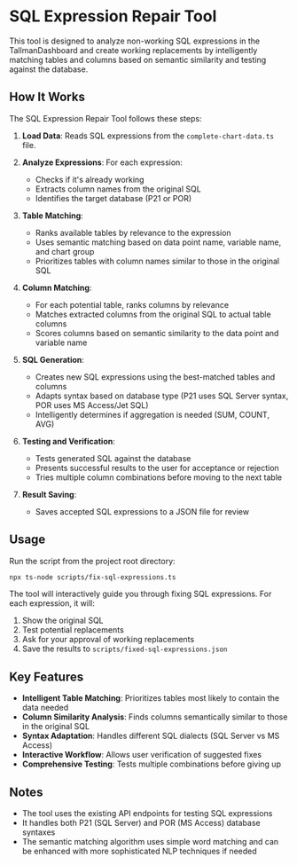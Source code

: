 # SQL Expression Repair Tool

This tool is designed to analyze non-working SQL expressions in the TallmanDashboard and create working replacements by intelligently matching tables and columns based on semantic similarity and testing against the database.

## How It Works

The SQL Expression Repair Tool follows these steps:

1. **Load Data**: Reads SQL expressions from the `complete-chart-data.ts` file.

2. **Analyze Expressions**: For each expression:
   - Checks if it's already working
   - Extracts column names from the original SQL
   - Identifies the target database (P21 or POR)

3. **Table Matching**: 
   - Ranks available tables by relevance to the expression
   - Uses semantic matching based on data point name, variable name, and chart group
   - Prioritizes tables with column names similar to those in the original SQL

4. **Column Matching**:
   - For each potential table, ranks columns by relevance
   - Matches extracted columns from the original SQL to actual table columns
   - Scores columns based on semantic similarity to the data point and variable name

5. **SQL Generation**:
   - Creates new SQL expressions using the best-matched tables and columns
   - Adapts syntax based on database type (P21 uses SQL Server syntax, POR uses MS Access/Jet SQL)
   - Intelligently determines if aggregation is needed (SUM, COUNT, AVG)

6. **Testing and Verification**:
   - Tests generated SQL against the database
   - Presents successful results to the user for acceptance or rejection
   - Tries multiple column combinations before moving to the next table

7. **Result Saving**:
   - Saves accepted SQL expressions to a JSON file for review

## Usage

Run the script from the project root directory:

```bash
npx ts-node scripts/fix-sql-expressions.ts
```

The tool will interactively guide you through fixing SQL expressions. For each expression, it will:

1. Show the original SQL
2. Test potential replacements
3. Ask for your approval of working replacements
4. Save the results to `scripts/fixed-sql-expressions.json`

## Key Features

- **Intelligent Table Matching**: Prioritizes tables most likely to contain the data needed
- **Column Similarity Analysis**: Finds columns semantically similar to those in the original SQL
- **Syntax Adaptation**: Handles different SQL dialects (SQL Server vs MS Access)
- **Interactive Workflow**: Allows user verification of suggested fixes
- **Comprehensive Testing**: Tests multiple combinations before giving up

## Notes

- The tool uses the existing API endpoints for testing SQL expressions
- It handles both P21 (SQL Server) and POR (MS Access) database syntaxes
- The semantic matching algorithm uses simple word matching and can be enhanced with more sophisticated NLP techniques if needed
